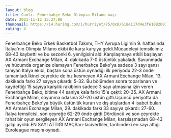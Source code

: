 ```yaml
--- 
layout: blog
title: Canlı: Fenerbahçe Beko Olimpia Milano maçı
date: 2021-11-12 15:27:00
thumbnail: https://i4.hurimg.com/i/hurriyet/75/0x0/618e117d4e3fe1082087b037.jpg
rating: 4
---
```

Fenerbahçe Beko Erkek Basketbol Takımı, THY Avrupa Ligi'nin 9. haftasında İtalya'nın Olimpia Milano ekibi ile karşı karşıya geldi.Mücadeleyi temsilcimiz 68-43 kaybetti ve bu sezonki 6. yenilgisini aldı.Karşılaşmaya etkili başlayan AX Armani Exchange Milan, 4. dakikada 7-0 üstünlük yakaladı. Savunmada ve hücumda organize olamayan Fenerbahçe Beko'ya sadece 3 sayı şansı tanıyan İtalya ekibi, baştan sona üstün oynadığı ilk periyodu 22-3 önde tamamladı.İkinci çeyrekte de hız kesmeyen AX Armani Exchange Milan, 13. dakikada farkı 27 sayıya çıkardı: 5-32. Bu bölümden sonra toparlanan ve kaydettiği 15 sayıya karşılık rakibinin sadece 3 sayı atmasına izin veren Fenerbahçe Beko, bitime 44 saniye kala farkı 15'e çekti: 20-35. AX Armani Exchange Milan, soyunma odasına 37-20 üstün gitti.Üçüncü periyotta da Fenerbahçe Beko'ya büyük üstünlük kuran ve dış atışlardan 4 isabet bulan AX Armani Exchange Milan, 29. dakikada farkı 33 sayıya çıkardı: 27-60. İtalya temsilcisi, son çeyreğe 62-29 önde girdi.Dördüncü ve son çeyrekte rahat bir oyun sergileyen AX Armani Exchange Milan, karşılaşmadan 68-43 galip ayrıldı.EN SAYI ATTIĞI MAÇSarı-lacivertliler, tarihindeki en sayı attığı Euroleague maçını oynadı.